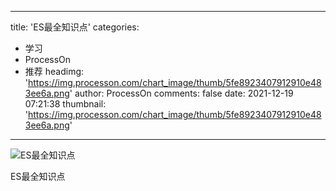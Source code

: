 
---
title: 'ES最全知识点'
categories: 
 - 学习
 - ProcessOn
 - 推荐
headimg: 'https://img.processon.com/chart_image/thumb/5fe8923407912910e483ee6a.png'
author: ProcessOn
comments: false
date: 2021-12-19 07:21:38
thumbnail: 'https://img.processon.com/chart_image/thumb/5fe8923407912910e483ee6a.png'
---

<div>   
<img class="thumb" alt="ES最全知识点" src="https://img.processon.com/chart_image/thumb/5fe8923407912910e483ee6a.png" referrerpolicy="no-referrer">
<p>ES最全知识点</p>  
</div>
            